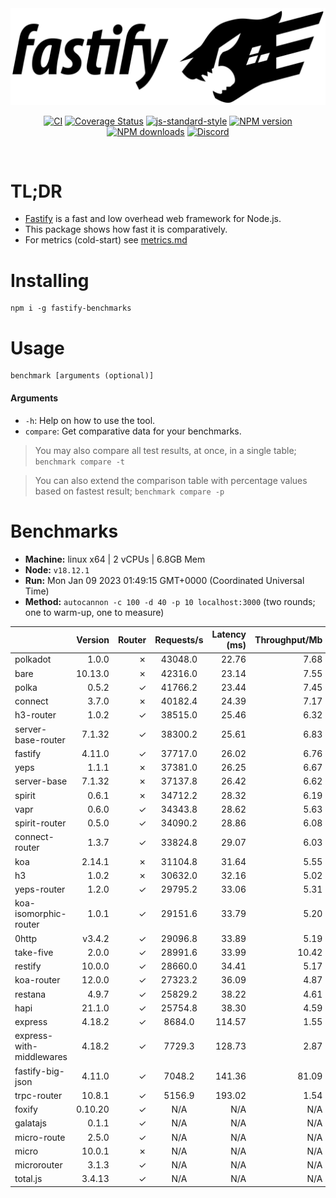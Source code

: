 <div align="center">
  <img src="https://github.com/fastify/graphics/raw/HEAD/fastify-landscape-outlined.svg" width="650" height="auto"/>
</div>

<div align="center">

[![CI](https://github.com/fastify/fastify/workflows/ci/badge.svg)](https://github.com/fastify/fastify/actions/workflows/ci.yml)
[![Coverage Status](https://coveralls.io/repos/github/fastify/fastify/badge.svg?branch=master)](https://coveralls.io/github/fastify/fastify?branch=master)
[![js-standard-style](https://img.shields.io/badge/code%20style-standard-brightgreen.svg?style=flat)](http://standardjs.com/)
[![NPM version](https://img.shields.io/npm/v/fastify.svg?style=flat)](https://www.npmjs.com/package/fastify)
[![NPM downloads](https://img.shields.io/npm/dm/fastify.svg?style=flat)](https://www.npmjs.com/package/fastify) [![Discord](https://img.shields.io/discord/725613461949906985)](https://discord.gg/fastify)

</div>
<br />

# TL;DR

* [Fastify](https://github.com/fastify/fastify) is a fast and low overhead web framework for Node.js.
* This package shows how fast it is comparatively.
* For metrics (cold-start) see [metrics.md](./METRICS.md)

# Installing

```
npm i -g fastify-benchmarks
```

# Usage

```
benchmark [arguments (optional)]
```

#### Arguments

* `-h`: Help on how to use the tool.
* `compare`: Get comparative data for your benchmarks.

> You may also compare all test results, at once, in a single table; `benchmark compare -t`

> You can also extend the comparison table with percentage values based on fastest result; `benchmark compare -p`
# Benchmarks

* __Machine:__ linux x64 | 2 vCPUs | 6.8GB Mem
* __Node:__ `v18.12.1`
* __Run:__ Mon Jan 09 2023 01:49:15 GMT+0000 (Coordinated Universal Time)
* __Method:__ `autocannon -c 100 -d 40 -p 10 localhost:3000` (two rounds; one to warm-up, one to measure)

|                          | Version | Router | Requests/s | Latency (ms) | Throughput/Mb |
| :--                      | --:     | --:    | :-:        | --:          | --:           |
| polkadot                 | 1.0.0   | ✗      | 43048.0    | 22.76        | 7.68          |
| bare                     | 10.13.0 | ✗      | 42316.0    | 23.14        | 7.55          |
| polka                    | 0.5.2   | ✓      | 41766.2    | 23.44        | 7.45          |
| connect                  | 3.7.0   | ✗      | 40182.4    | 24.39        | 7.17          |
| h3-router                | 1.0.2   | ✓      | 38515.0    | 25.46        | 6.32          |
| server-base-router       | 7.1.32  | ✓      | 38300.2    | 25.61        | 6.83          |
| fastify                  | 4.11.0  | ✓      | 37717.0    | 26.02        | 6.76          |
| yeps                     | 1.1.1   | ✗      | 37381.0    | 26.25        | 6.67          |
| server-base              | 7.1.32  | ✗      | 37137.8    | 26.42        | 6.62          |
| spirit                   | 0.6.1   | ✗      | 34712.2    | 28.32        | 6.19          |
| vapr                     | 0.6.0   | ✓      | 34343.8    | 28.62        | 5.63          |
| spirit-router            | 0.5.0   | ✓      | 34090.2    | 28.86        | 6.08          |
| connect-router           | 1.3.7   | ✓      | 33824.8    | 29.07        | 6.03          |
| koa                      | 2.14.1  | ✗      | 31104.8    | 31.64        | 5.55          |
| h3                       | 1.0.2   | ✗      | 30632.0    | 32.16        | 5.02          |
| yeps-router              | 1.2.0   | ✓      | 29795.2    | 33.06        | 5.31          |
| koa-isomorphic-router    | 1.0.1   | ✓      | 29151.6    | 33.79        | 5.20          |
| 0http                    | v3.4.2  | ✓      | 29096.8    | 33.89        | 5.19          |
| take-five                | 2.0.0   | ✓      | 28991.6    | 33.99        | 10.42         |
| restify                  | 10.0.0  | ✓      | 28660.0    | 34.41        | 5.17          |
| koa-router               | 12.0.0  | ✓      | 27323.2    | 36.09        | 4.87          |
| restana                  | 4.9.7   | ✓      | 25829.2    | 38.22        | 4.61          |
| hapi                     | 21.1.0  | ✓      | 25754.8    | 38.30        | 4.59          |
| express                  | 4.18.2  | ✓      | 8684.0     | 114.57       | 1.55          |
| express-with-middlewares | 4.18.2  | ✓      | 7729.3     | 128.73       | 2.87          |
| fastify-big-json         | 4.11.0  | ✓      | 7048.2     | 141.36       | 81.09         |
| trpc-router              | 10.8.1  | ✓      | 5156.9     | 193.02       | 1.54          |
| foxify                   | 0.10.20 | ✓      | N/A        | N/A          | N/A           |
| galatajs                 | 0.1.1   | ✓      | N/A        | N/A          | N/A           |
| micro-route              | 2.5.0   | ✓      | N/A        | N/A          | N/A           |
| micro                    | 10.0.1  | ✗      | N/A        | N/A          | N/A           |
| microrouter              | 3.1.3   | ✓      | N/A        | N/A          | N/A           |
| total.js                 | 3.4.13  | ✓      | N/A        | N/A          | N/A           |
